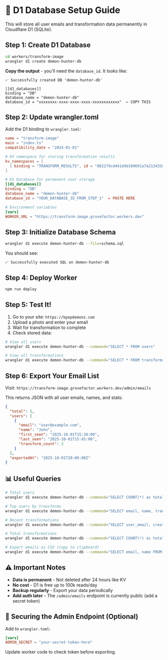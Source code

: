 # 🚀 D1 Database Setup Guide

This will store all user emails and transformation data permanently in Cloudflare D1 (SQLite).

## Step 1: Create D1 Database

```bash
cd workers/transform-image
wrangler d1 create demon-hunter-db
```

**Copy the output** - you'll need the `database_id`. It looks like:
```
✅ Successfully created DB 'demon-hunter-db'

[[d1_databases]]
binding = "DB"
database_name = "demon-hunter-db"
database_id = "xxxxxxxx-xxxx-xxxx-xxxx-xxxxxxxxxxxx"  ← COPY THIS
```

## Step 2: Update wrangler.toml

Add the D1 binding to `wrangler.toml`:

```toml
name = "transform-image"
main = "index.ts"
compatibility_date = "2024-01-01"

# KV namespace for storing transformation results
kv_namespaces = [
  { binding = "TRANSFORM_RESULTS", id = "802279cd441d4b189691a7a213433d68", preview_id = "398977c3d6d24b349af2d82cdda90a03" }
]

# D1 Database for permanent user storage
[[d1_databases]]
binding = "DB"
database_name = "demon-hunter-db"
database_id = "YOUR_DATABASE_ID_FROM_STEP_1"  ← PASTE HERE

# Environment variables
[vars]
WORKER_URL = "https://transform-image.grovefactor.workers.dev"
```

## Step 3: Initialize Database Schema

```bash
wrangler d1 execute demon-hunter-db --file=schema.sql
```

You should see:
```
✅ Successfully executed SQL on demon-hunter-db
```

## Step 4: Deploy Worker

```bash
npm run deploy
```

## Step 5: Test It!

1. Go to your site: `https://kpopdemonz.com`
2. Upload a photo and enter your email
3. Wait for transformation to complete
4. Check stored data:

```bash
# View all users
wrangler d1 execute demon-hunter-db --command="SELECT * FROM users"

# View all transformations
wrangler d1 execute demon-hunter-db --command="SELECT * FROM transformations"
```

## Step 6: Export Your Email List

Visit: `https://transform-image.grovefactor.workers.dev/admin/emails`

This returns JSON with all user emails, names, and stats:
```json
{
  "total": 5,
  "users": [
    {
      "email": "user@example.com",
      "name": "John",
      "first_seen": "2025-10-01T15:30:00",
      "last_seen": "2025-10-01T15:45:00",
      "transform_count": 3
    }
  ],
  "exportedAt": "2025-10-01T20:00:00Z"
}
```

## 📊 Useful Queries

```bash
# Total users
wrangler d1 execute demon-hunter-db --command="SELECT COUNT(*) as total_users FROM users"

# Top users by transforms
wrangler d1 execute demon-hunter-db --command="SELECT email, name, transform_count FROM users ORDER BY transform_count DESC LIMIT 10"

# Recent transformations
wrangler d1 execute demon-hunter-db --command="SELECT user_email, created_at FROM transformations ORDER BY created_at DESC LIMIT 20"

# Total transformations
wrangler d1 execute demon-hunter-db --command="SELECT COUNT(*) as total_transforms FROM transformations"

# Export emails as CSV (copy to clipboard)
wrangler d1 execute demon-hunter-db --command="SELECT email, name FROM users" > emails.csv
```

## ⚠️ Important Notes

- **Data is permanent** - Not deleted after 24 hours like KV
- **No cost** - D1 is free up to 100k reads/day
- **Backup regularly** - Export your data periodically
- **Add auth later** - The `/admin/emails` endpoint is currently public (add a secret token)

## 🔐 Securing the Admin Endpoint (Optional)

Add to `wrangler.toml`:
```toml
[vars]
ADMIN_SECRET = "your-secret-token-here"
```

Update worker code to check token before exporting.
